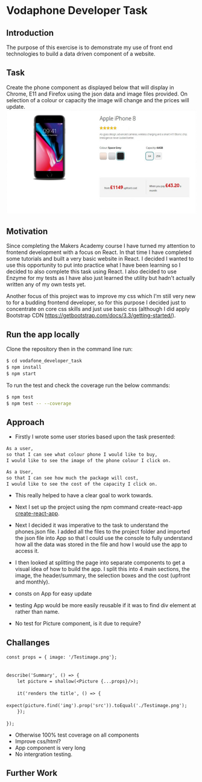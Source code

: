 # Vodaphone Developer Task

## Introduction

The purpose of this exercise is to demonstrate my use of front end technologies to build a data driven component of a website.  

## Task

Create the phone component as displayed below that will display in Chrome, E11 and Firefox using the json data and image files provided.  On selection of a colour or capacity the image will change and the prices will update.
![goal](./src/components/images/page.jpeg)

## Motivation

Since completing the Makers Academy course I have turned my attention to frontend development with a focus on React.  In that time I have completed some tutorials and built a very basic website in React.  I decided I wanted to use this opportunity to put into practice what I have been learning so I decided to also complete this task using React.  I also decided to use Enzyme for my tests as I have also just learned the utility but hadn't actually written any of my own tests yet.

Another focus of this project was to improve my css which I'm still very new to for a budding frontend developer, so for this purpose I decided just to concentrate on core css skills and just use basic css (although I did apply Bootstrap CDN https://getbootstrap.com/docs/3.3/getting-started/).


## Run the app locally

Clone the repository then in the command line run:

```bash
$ cd vodafone_developer_task
$ npm install
$ npm start
```

To run the test and check the coverage run the below commands:

```bash
$ npm test
$ npm test -- --coverage
```

## Approach
- Firstly I wrote some user stories based upon the task presented:

```
As a user,
so that I can see what colour phone I would like to buy,
I would like to see the image of the phone colour I click on.
```
```
As a User,
so that I can see how much the package will cost,
I would like to see the cost of the capacity I click on.
```

- This really helped to have a clear goal to work towards.

- Next I set up the project using the npm command create-react-app [create-react-app](https://www.npmjs.com/package/create-react-app).

- Next I decided it was imperative to the task to understand the phones.json file.  I added all the files to the project folder and imported the json file into App so that I could use the console to fully understand how all the data was stored in the file and how I would use the app to access it.

- I then looked at splitting the page into separate components to get a visual idea of how to build the app.  I split this into 4 main sections, the image, the header/summary, the selection boxes and the cost (upfront and monthly).

- consts on App for easy update
- testing App would be more easily reusable if it was to find div element at rather than name.
- No test for Picture component, is it due to require?

## Challanges
```
const props = { image: '/Testimage.png'};


describe('Summary', () => {
	let picture = shallow(<Picture {...props}/>);

	it('renders the title', () => {
		expect(picture.find('img').prop('src')).toEqual('./Testimage.png');
	});

});
```
- Otherwise 100% test coverage on all components
- Improve css/html?
- App component is very long
- No intergration testing.

## Further Work
